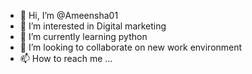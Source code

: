 - 👋 Hi, I’m @Ameensha01
- 👀 I’m interested in Digital marketing
- 🌱 I’m currently learning python
- 💞️ I’m looking to collaborate on new work environment
- 📫 How to reach me ...

<!---
Ameensha01/Ameensha01 is a ✨ special ✨ repository because its `README.md` (this file) appears on your GitHub profile.
You can click the Preview link to take a look at your changes.
--->

